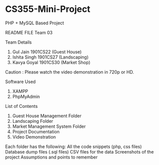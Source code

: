 # CS355-Mini-Project
PHP  + MySQL Based Project

README FILE
Team 03

Team Details
1. Gul Jain 			1901CS22 (Guest House)
2. Ishita Singh 		1901CS27 (Landscaping)
3. Kavya Goyal 		1901CS30 (Market Shop)

Caution : Please watch the video demonstration in 720p or HD.

Software Used
1. XAMPP 
2. PhpMyAdmin


List of Contents
1. Guest House Management Folder
2. Landscaping Folder
3. Market Management System  Folder
4. Project Documentation
5. Video Demonstration

Each folder has the following:
All the code snippets (php, css files)
Database dump files (.sql files)
CSV files for the data
Screenshots of the project
Assumptions and points to remember

